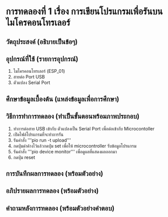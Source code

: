 # การทดลองที่ 1 เรื่อง การเขียนโปรแกรมเพื่อรันบนไมโครคอนโทรเลอร์  
## วัตถุประสงค์ (อธิบายเป็นข้อๆ)
## อุปกรณ์ที่ใช้ (รายการอุปกรณ์)
  1. ไมโครคอนโทรเลอร์ (ESP_01)
  2. สายต่อ Port USB
  3. ตัวแปลง Serial Port 
## ศึกษาข้อมูลเบื้องต้น (แหล่งข้อมูลเพื่อการศึกษา)
## วิธีการทำการทดลอง (ทำเป็นขั้นตอนพร้อมภาพประกอบ)
  1. ทำการต่อสาย USB เข้ากับ ตัวแปลงเป็น Serial Port เพื่อต่่อเข้ากับ Microcontoller
  2. เปิดไฟล์โปรแกรมที่จะทำการรัน
  3. รันคำสั่ง '''pio run -t upload'''
  4. กดปุ่มดำค้างไว้แล้วกดปุ่ม set เพื่อให้ microcontroller รับข้อมูลโปรแกรม
  5. รันคำสั่ง  '''pio device monitor''' เพื่อดูผลที่แสดงผลออกมา
  6. กดปุ่ม reset 
## การบันทึกผลการทดลอง (พร้อมตัวอย่าง)
## อภิปรายผลการทดลอง (พร้อมตัวอย่าง)
## คำถามหลังการทดลอง (พร้อมตัวอย่างคำตอบ)
